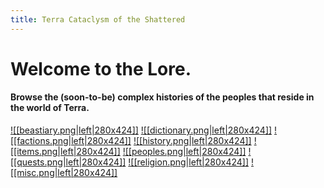 ```yaml
---
title: Terra Cataclysm of the Shattered
---
```

# Welcome to the Lore.

#### Browse the (soon-to-be) complex histories of the peoples that reside in the world of Terra.
 
<a href="World/Beastiary/">![[beastiary.png|left|280x424]]</a>
<a href="World/Dictionary/">![[dictionary.png|left|280x424]]</a>
<a href="World/Factions/">![[factions.png|left|280x424]]</a>
<a href="World/History/">![[history.png|left|280x424]]</a>
<a href="World/Items/">![[items.png|left|280x424]]</a>
<a href="World/Peoples/">![[peoples.png|left|280x424]]</a>
<a href="World/Quests/">![[quests.png|left|280x424]]</a>
<a href="World/Religion/">![[religion.png|left|280x424]]</a>
<a href="World/Misc/">![[misc.png|left|280x424]]</a>


